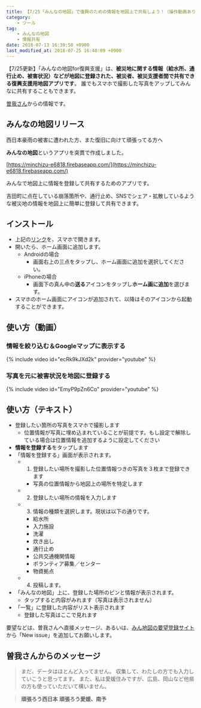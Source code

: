 ```yaml
---
title: 【7/25「みんなの地図」で復興のための情報を地図上で共有しよう！（操作動画あり）】
category:
    - ツール
tag:
    - みんなの地図
    - 情報共有
date: 2018-07-13 16:39:58 +0900
last_modified_at: 2018-07-25 16:40:09 +0900
---
```

【7/25更新】「みんなの地図for復興支援」は、**被災地に関する情報（給水所、通行止め、被害状況）などが地図に登録された、被災者、被災支援者間で共有できる復興支援用地図アプリです**。 誰でもスマホで撮影した写真をアップしてみんなに共有することもできます。

[曽我さん](https://www.facebook.com/hitomi.soga/posts/1727138100705740)からの情報です。

## みんなの地図リリース

西日本豪雨の被害に遭われた方、また復旧に向けて頑張ってる方へ

**みんなの地図**というアプリを突貫で作成しました。

[https://minchizu-e6818.firebaseapp.com/](https://minchizu-e6818.firebaseapp.com/)

みんなで地図上に情報を登録して共有するためのアプリです。

吉田町に点在している崩落箇所や、通行止め、SNSでシェア・拡散しているような被災地の情報を地図上に簡単に登録して共有できます。

## インストール

- 上記の[リンク](https://minchizu-e6818.firebaseapp.com/)を、スマホで開きます。
- 開いたら、ホーム画面に追加します。
    - Androidの場合
        - 画面右上の三点をタップし、ホーム画面に追加を選択してください。
    - iPhoneの場合
        - 画面下の真ん中の**送る**アイコンをタップし**ホーム画に追加**を選びます。
- スマホのホーム画面にアイコンが追加されて、以降はそのアイコンから起動することができます。

## 使い方（動画）

### 情報を絞り込む＆Googleマップに表示する

{% include video id="ecRk9kJXd2k" provider="youtube" %}

### 写真を元に被害状況を地図に登録する

{% include video id="EmyP9pZn6Co" provider="youtube" %}

## 使い方（テキスト）

- 登録したい箇所の写真をスマホで撮影します
    - 位置情報が写真に埋め込まれていることが前提です。もし設定で解除している場合は位置情報を追加するように設定してください
- **情報を登録する**をタップします
- 「情報を登録する」画面が表示されます。
    - 1) 登録したい場所を撮影した位置情報つきの写真を３枚まで登録できます
        - 写真の位置情報から地図上の場所を特定します
    - 2) 登録したい場所の情報を入力します
    - 3) 情報の種類を選択します。現状は以下の通りです。
        - 給水所
        - 入力施設
        - 洗濯
        - 炊き出し
        - 通行止め
        - 公共交通機関情報
        - ボランティア募集／センター
        - 物資拠点
    - 4) 投稿します。
- 「みんなの地図」上に、登録した場所のピンと情報が表示されます。
    - タップすると内容がみれます（写真は表示されません）
- 「一覧」に登録した内容がリスト表示されます
    - 登録した写真はここで見れます

要望などは、曽我さんへ直接メッセージ、あるいは、[みん地図の要望登録サイト](https://github.com/daichancorgi/minchizu/issues)から「New issue」を追加してお願いします。

## 曽我さんからのメッセージ

> まだ、データはほとんど入ってません。
> 収集して、わたしの方でも入力していこうと思ってます。
> また、私は愛媛住みですが、広島、岡山など他県の方も使っていただいて構いません。

> **頑張ろう西日本**
> **頑張ろう愛媛、南予**
